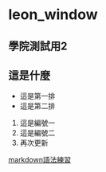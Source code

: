 # leon_window
## 學院測試用2

## 這是什麼

- 這是第一排
- 這是第二排

1. 這是編號一
2. 這是編號二
3. 再次更新

[markdown語法練習](./markdown練習/README.md)